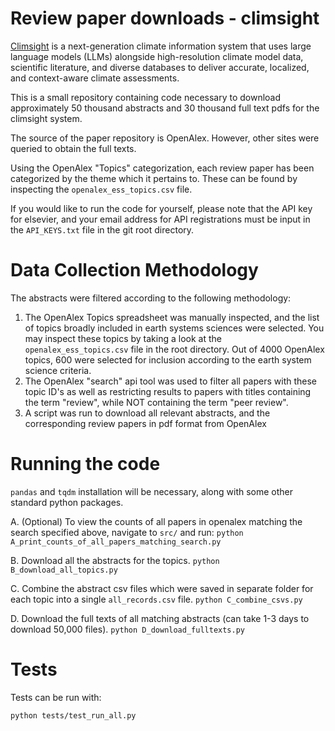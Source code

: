 # Review paper downloads - climsight

[Climsight](https://github.com/CliDyn/climsight) is a next-generation climate information system that uses large language models (LLMs) alongside high-resolution climate model data, scientific literature, and diverse databases to deliver accurate, localized, and context-aware climate assessments. 

This is a small repository containing code necessary to download approximately 50 thousand abstracts and 30 thousand full text pdfs for the climsight system.

The source of the paper repository is OpenAlex. However, other sites were queried to obtain the full texts.

Using the OpenAlex "Topics" categorization, each review paper has been categorized by the theme which it pertains to. These can be found by inspecting the `openalex_ess_topics.csv` file.

If you would like to run the code for yourself, please note that the API key for elsevier, and your email address for API registrations must be input in the `API_KEYS.txt` file in the git root directory.


# Data Collection Methodology
The abstracts were filtered according to the following methodology:

1. The OpenAlex Topics spreadsheet was manually inspected, and the list of topics broadly included in earth systems sciences were selected. You may inspect these topics by taking a look at the `openalex_ess_topics.csv` file in the root directory. Out of 4000 OpenAlex topics, 600 were selected for inclusion according to the earth system science criteria.
2. The OpenAlex "search" api tool was used to filter all papers with these topic ID's as well as restricting results to papers with titles containing the term "review", while NOT containing the term "peer review".
3. A script was run to download all relevant abstracts, and the corresponding review papers in pdf format from OpenAlex

# Running the code

`pandas` and `tqdm` installation will be necessary, along with some other standard python packages.

A. (Optional) To view the counts of all papers in openalex matching the search specified above, navigate to `src/` and run:
	```
	python A_print_counts_of_all_papers_matching_search.py
	```

B. Download all the abstracts for the topics.
	```
	python B_download_all_topics.py
	```

C. Combine the abstract csv files which were saved in separate folder for each topic into a single `all_records.csv` file.
	```
	python C_combine_csvs.py
	```

D. Download the full texts of all matching abstracts (can take 1-3 days to download 50,000 files).
	```
	python D_download_fulltexts.py
	```


# Tests

Tests can be run with:
```
python tests/test_run_all.py
```